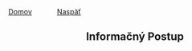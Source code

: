 <div align="center">
    <div align="right">
    </div>
    <div align="left">
        <a href="/README.md">Domov</a>
        &emsp;&emsp;&emsp;
        <a href="/SJL/SLOVENCINA.md">Naspäť</a>
    </div>

## Informačný Postup

</div>